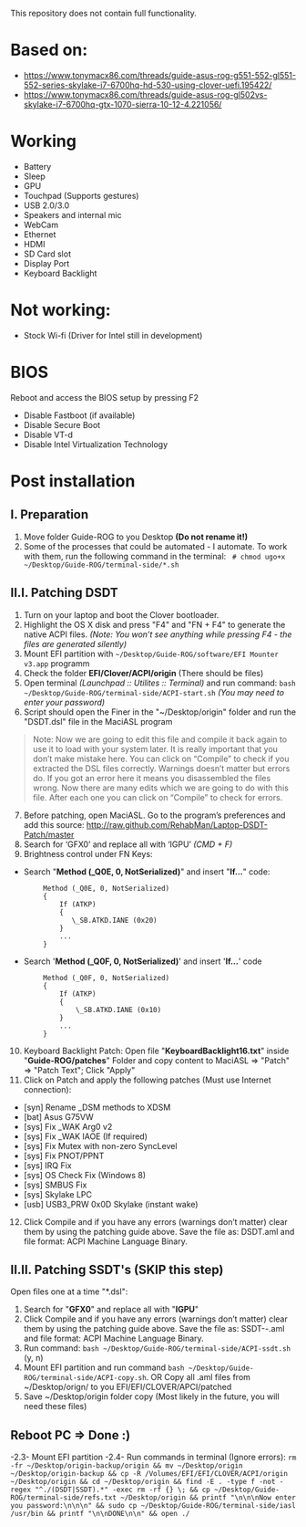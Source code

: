 This repository does not contain full functionality.

# Based on:
- https://www.tonymacx86.com/threads/guide-asus-rog-g551-552-gl551-552-series-skylake-i7-6700hq-hd-530-using-clover-uefi.195422/
- https://www.tonymacx86.com/threads/guide-asus-rog-gl502vs-skylake-i7-6700hq-gtx-1070-sierra-10-12-4.221056/

# Working
- Battery
- Sleep
- GPU
- Touchpad (Supports gestures)
- USB 2.0/3.0
- Speakers and internal mic
- WebCam
- Ethernet
- HDMI
- SD Card slot
- Display Port
- Keyboard Backlight

# Not working:
- Stock Wi-fi (Driver for Intel still in development)

# BIOS
Reboot and access the BIOS setup by pressing F2
- Disable Fastboot (if available)
- Disable Secure Boot
- Disable VT-d
- Disable Intel Virtualization Technology

# Post installation
## I. Preparation
1. Move folder Guide-ROG to you Desktop **(Do not rename it!)**
2. Some of the processes that could be automated - I automate. To work with them, run the following command in the terminal: ` # chmod ugo+x ~/Desktop/Guide-ROG/terminal-side/*.sh`
## II.I. Patching DSDT
1. Turn on your laptop and boot the Clover bootloader.
2. Highlight the OS X disk and press "F4" and "FN + F4" to generate the native ACPI files. _(Note: You won’t see anything while pressing F4 - the files are generated silently)_
3. Mount EFI partition with `~/Desktop/Guide-ROG/software/EFI Mounter v3.app` programm
4. Check the folder **EFI/Clover/ACPI/origin** (There should be files)
5. Open terminal _(Launchpad :: Utilites :: Terminal)_ and run command: `bash ~/Desktop/Guide-ROG/terminal-side/ACPI-start.sh` _(You may need to enter your password)_
6. Script should open the Finer in the "~/Desktop/origin" folder and run the "DSDT.dsl" file in the MaciASL program
>Note: Now we are going to edit this file and compile it back again to use it to load with your system later. It is really important that you don’t make mistake here. You can click on “Compile” to check if you extracted the DSL files correctly. Warnings doesn’t matter but errors do. If you got an error here it means you disassembled the files wrong. Now there are many edits which we are going to do with this file. After each one you can click on “Compile” to check for errors.
7. Before patching, open MaciASL. Go to the program’s preferences and add this source: http://raw.github.com/RehabMan/Laptop-DSDT-Patch/master
8. Search for ‘GFX0’ and replace all with ‘IGPU’ _(CMD + F)_
9. Brightness control under FN Keys:
- Search "**Method (_Q0E, 0, NotSerialized)**" and insert "**If...**" code:
```
        Method (_Q0E, 0, NotSerialized)
        {
            If (ATKP)
            {
               \_SB.ATKD.IANE (0x20)
            }
            ...
        }
```
- Search '**Method (_Q0F, 0, NotSerialized)**' and insert '**If...**' code
```
        Method (_Q0F, 0, NotSerialized)
        {
            If (ATKP)
            {
                \_SB.ATKD.IANE (0x10)
            }
            ...
        }
```
10. Keyboard Backlight Patch:
Open file "**KeyboardBacklight16.txt**" inside "**Guide-ROG/patches**" Folder and copy content to
MaciASL => "Patch" => "Patch Text"; Click "Apply"
11. Click on Patch and apply the following patches (Must use Internet connection):
- [syn] Rename _DSM methods to XDSM
- [bat] Asus G75VW
- [sys] Fix _WAK Arg0 v2
- [sys] Fix _WAK IAOE (If required)
- [sys] Fix Mutex with non-zero SyncLevel
- [sys] Fix PNOT/PPNT
- [sys] IRQ Fix
- [sys] OS Check Fix (Windows 8)
- [sys] SMBUS Fix
- [sys] Skylake LPC
- [usb] USB3_PRW 0x0D Skylake (instant wake)
12. Click Compile and if you have any errors (warnings don’t matter) clear them by using the patching guide above. Save the file as: DSDT.aml and file format: ACPI Machine Language Binary.

## II.II. Patching SSDT's (SKIP this step)
Open files one at a time "*.dsl": 
1. Search for "**GFX0**" and replace all with "**IGPU**"
2. Click Compile and if you have any errors (warnings don’t matter) clear them by using the patching guide above. Save the file as: SSDT-*-*.aml and file format: ACPI Machine Language Binary.
3. Run command: `bash ~/Desktop/Guide-ROG/terminal-side/ACPI-ssdt.sh` (y, n)
4. Mount EFI partition and run command `bash ~/Desktop/Guide-ROG/terminal-side/ACPI-copy.sh`. OR Copy all .aml files from ~/Desktop/orign/ to you EFI/EFI/CLOVER/APCI/patched 
5. Save ~/Desktop/origin folder copy (Most likely in the future, you will need these files)

## Reboot PC => Done :) 

-2.3- Mount EFI partition
-2.4- Run commands in terminal (Ignore errors): 
`rm -fr ~/Desktop/origin-backup/origin && mv ~/Desktop/origin ~/Desktop/origin-backup && cp -R /Volumes/EFI/EFI/CLOVER/ACPI/origin ~/Desktop/origin && cd ~/Desktop/origin && find -E . -type f -not -regex "^./(DSDT|SSDT).*" -exec rm -rf {} \; && cp ~/Desktop/Guide-ROG/terminal-side/refs.txt ~/Desktop/origin && printf "\n\n\nNow enter you password:\n\n\n" && sudo cp ~/Desktop/Guide-ROG/terminal-side/iasl /usr/bin && printf "\n\nDONE\n\n" && open ./`


